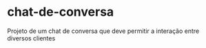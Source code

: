 # chat-de-conversa
Projeto de um chat de conversa que deve permitir a interação entre diversos clientes
